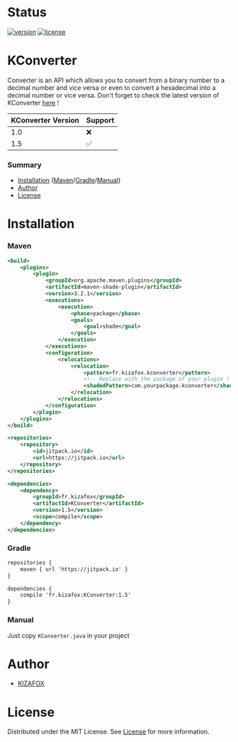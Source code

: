 # Status
[![version](https://img.shields.io/badge/version-%5B1.5%5D-red)](https://github.com/KIZAFOX/KConverter/releases)
[![license](https://img.shields.io/github/license/KIZAFOX/KConverter)](https://github.com/KIZAFOX/KConverter/blob/master/LICENSE)

# KConverter
Converter is an API which allows you to convert from a binary number to a decimal number and vice versa or even to convert a hexadecimal into a decimal number or vice versa.
Don't forget to check the latest version of KConverter [here](https://github.com/KIZAFOX/KConverter/releases) !

KConverter Version | Support
-------------------|--------
1.0                |   ❌
1.5                |   ✅

### Summary 

* [Installation](#Installation) ([Maven](#Maven)/[Gradle](#Gradle)/[Manual](#Manual))
* [Author](#Author)
* [License](#License)

# Installation

### Maven

```xml
<build>
    <plugins>
        <plugin>
            <groupId>org.apache.maven.plugins</groupId>
            <artifactId>maven-shade-plugin</artifactId>
            <version>3.2.1</version>
            <executions>
                <execution>
                    <phase>package</phase>
                    <goals>
                        <goal>shade</goal>
                    </goals>
                </execution>
            </executions>
            <configuration>
                <relocations>
                    <relocation>
                        <pattern>fr.kizafox.kconverter</pattern>
                        <!-- Replace with the package of your plugin ! -->
                        <shadedPattern>com.yourpackage.kconverter</shadedPattern>
                    </relocation>
                </relocations>
            </configuration>
        </plugin>
    </plugins>
</build>
```

```xml
<repositories>
    <repository>
        <id>jitpack.io</id>
        <url>https://jitpack.io</url>
    </repository>
</repositories>
```

```xml
<dependencies>
    <dependency>
        <groupId>fr.kizafox</groupId>
        <artifactId>KConverter</artifactId>
        <version>1.5</version>
        <scope>compile</scope>
    </dependency>
</dependencies>
```

### Gradle

```xml
repositories {
    maven { url 'https://jitpack.io' }
}
```

```xml
dependencies {
    compile 'fr.kizafox:KConverter:1.5'
}
```

### Manual

Just copy `KConverter.java` in your project

# Author

* [KIZAFOX](https://github.com/KIZAFOX)

# License

Distributed under the MIT License. See [License](https://github.com/KIZAFOX/KConverter/blob/master/LICENSE) for more information.
